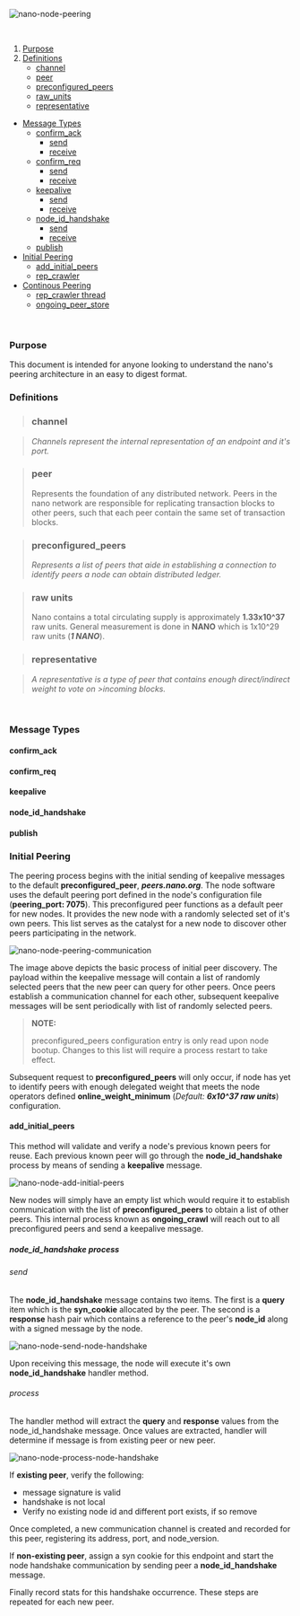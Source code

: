 
![nano-node-peering]

<br/>  

1. [Purpose]()  
2. [Definitions]()  
	* [channel]()  
	* [peer]()  
	* [preconfigured\_peers]()  
	* [raw\_units]()  
	* [representative]()  
+ [Message Types]()  
	* [confirm\_ack]()  
		- [send]()
		- [receive]()
	* [confirm\_req]()  
		- [send]()
		- [receive]()
	* [keepalive]()
		- [send]()
		- [receive]()
	* [node\_id\_handshake]()  
		- [send]()
		- [receive]()
	* [publish]()  
+ [Initial Peering]()
	* [add\_initial\_peers]()  
	* [rep\_crawler]()  
+ [Continous Peering]()
	* [rep\_crawler thread]()
	* [ongoing\_peer\_store]()
	
<br/>  

### Purpose

This document is intended for anyone looking to understand the nano's peering architecture in an easy to digest format.  


### Definitions

>### **channel**

>_Channels represent the internal representation of an endpoint and it's port._

>### **peer**  
>Represents the foundation of any distributed network. Peers in the nano network are responsible for replicating transaction blocks to other peers, such that each peer contain the same set of transaction blocks.

>### **preconfigured_peers**
>_Represents a list of peers that aide in establishing a connection to identify peers a node can obtain distributed ledger._

>### **raw units**  
>Nano contains a total circulating supply is approximately **1.33x10^37** raw units. General measurement is done in **NANO** which is 1x10^29 raw units (**_1 NANO_**).

>### **representative**

>_A representative is a type of peer that contains enough direct/indirect weight to vote on >incoming blocks._

<br/>

### Message Types
#### confirm\_ack
#### confirm\_req
#### keepalive
#### node\_id\_handshake
#### publish  

### Initial Peering

The peering process begins with the initial sending of keepalive messages to the default **preconfigured\_peer**, **_peers.nano.org_**. The node software uses the default peering port defined in the node's configuration file (**peering\_port: 7075**). This preconfigured peer functions as a default peer for new nodes. It provides the new node with a randomly selected set of it's own peers. This list serves as the catalyst for a new node to discover other peers participating in the network.

![nano-node-peering-communication]

The image above depicts the basic process of initial peer discovery. The payload within the keepalive message will contain a list of randomly selected peers that the new peer can query for other peers. Once peers establish a communication channel for each other, subsequent keepalive messages will be sent periodically with list of randomly selected peers.

>**NOTE:**  
>  
>  preconfigured\_peers configuration entry is only read upon node bootup. Changes to this list will require a process restart to take effect.

Subsequent request to **preconfigured\_peers** will only occur, if node has yet to identify peers with enough delegated weight that meets the node operators defined **online\_weight\_minimum** (_Default: **6x10^37 raw units**_) configuration.

#### add\_initial\_peers  

This method will validate and verify a node's previous known peers for reuse. Each previous known peer will go through the **node\_id\_handshake** process by means of sending a **keepalive** message.

![nano-node-add-initial-peers]  

New nodes will simply have an empty list which would require it to establish communication with the list of **preconfigured\_peers** to obtain a list of other peers. This internal process known as **ongoing_crawl** will reach out to all preconfigured peers and send a keepalive message. 

##### node\_id\_handshake process

###### send
The **node\_id\_handshake** message contains two items. The first is a **query** item which is the **syn\_cookie** allocated by the peer. The second is a **response** hash pair which contains a reference to the peer's **node\_id** along with a signed message by the node.

![nano-node-send-node-handshake]

Upon receiving this message, the node will execute it's own **node\_id\_handshake** handler method.

###### process

The handler method will extract the **query** and **response** values from the node\_id\_handshake message. Once values are extracted, handler will determine if message is from existing peer or new peer.


![nano-node-process-node-handshake]

If **existing peer**, verify the following:

- message signature is valid
- handshake is not local
- Verify no existing node id and different port exists, if so remove

Once completed, a new communication channel is created and recorded for this peer, registering its address, port, and node_version.

If **non-existing peer**, assign a syn cookie for this endpoint and start the node handshake communication by sending peer a **node\_id\_handshake** message.

Finally record stats for this handshake occurrence. These steps are repeated for each new peer.




[nano-node-peering]: ./images/node/nano-node-peering.png
[nano-node-add-initial-peers]: ./images/node/nano-node-add-initial-peers.png
[nano-node-peering-communication]: ./images/node/nano-node-peering-communication.png
[nano-node-send-node-handshake]: ./images/node/nano-node-send-node-id-handshake.png
[nano-node-process-node-handshake]: ./images/node/nano-node-process-node-id-handshake.png







